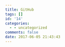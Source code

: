 ```yaml
---
title: GitHub
tags: []
id: '14'
categories:
  - - uncategorized
comments: false
date: 2017-06-05 21:43:43
---
```

